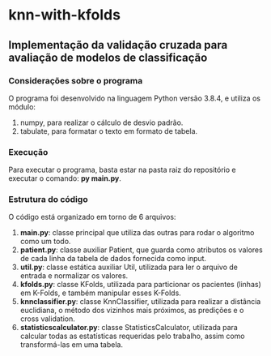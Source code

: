 # knn-with-kfolds

## Implementação da validação cruzada para avaliação de modelos de classificação

### Considerações sobre o programa

O programa foi desenvolvido na linguagem Python versão 3.8.4, e utiliza os módulo: 
1. numpy, para realizar o cálculo de desvio padrão.
2. tabulate, para formatar o texto em formato de tabela.

### Execução

Para executar o programa, basta estar na pasta raiz do repositório e executar o comando:
**py main.py**.

### Estrutura do código

O código está organizado em torno de 6 arquivos:
1. **main.py**: classe principal que utiliza das outras para rodar o algoritmo como um todo.
2. **patient.py**: classe auxiliar Patient, que guarda como atributos os valores de cada linha da tabela de dados fornecida como input.
3. **util.py**: classe estática auxiliar Util, utilizada para ler o arquivo de entrada e normalizar os valores.
4. **kfolds.py**: classe KFolds, utilizada para particionar os pacientes (linhas) em K-Folds, e também manipular esses K-Folds.
5. **knnclassifier.py**: classe KnnClassifier, utilizada para realizar a distância euclidiana, o método dos vizinhos mais próximos, as predições e o cross validation.
6. **statisticscalculator.py**: classe StatisticsCalculator, utilizada para calcular todas as estatísticas requeridas pelo trabalho, assim como transformá-las em uma tabela.
